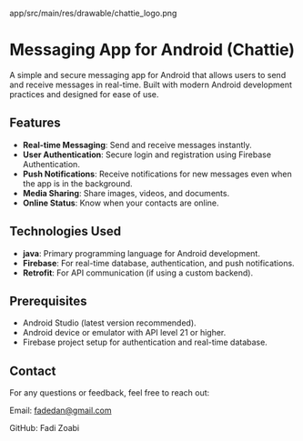 app/src/main/res/drawable/chattie_logo.png

# Messaging App for Android (Chattie)

A simple and secure messaging app for Android that allows users to send and receive messages in real-time. Built with modern Android development practices and designed for ease of use.

## Features

- **Real-time Messaging**: Send and receive messages instantly.
- **User Authentication**: Secure login and registration using Firebase Authentication.
- **Push Notifications**: Receive notifications for new messages even when the app is in the background.
- **Media Sharing**: Share images, videos, and documents.
- **Online Status**: Know when your contacts are online.

## Technologies Used

- **java**: Primary programming language for Android development.
- **Firebase**: For real-time database, authentication, and push notifications.
- **Retrofit**: For API communication (if using a custom backend).

## Prerequisites

- Android Studio (latest version recommended).
- Android device or emulator with API level 21 or higher.
- Firebase project setup for authentication and real-time database.

## Contact
For any questions or feedback, feel free to reach out:

Email: fadedan@gmail.com

GitHub: Fadi Zoabi 
